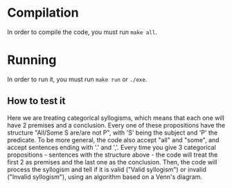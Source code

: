 # Compilation

In order to compile the code, you must run `make all`.

# Running

In order to run it, you must run `make run` or `./exe`.

## How to test it

Here we are treating categorical syllogisms, which means that each one will have 2 premises and a conclusion. Every one of these propositions have the structure "All/Some S are/are not P", with 'S' being the subject and 'P' the predicate. To be more general, the code also accept "all" and "some", and accept sentences ending with '.' and ','. Every time you give 3 categorical propositions - sentences with the structure above - the code will treat the first 2 as premises and the last one as the conclusion. Then, the code will process the syllogism and tell if it is valid ("Valid syllogism") or invalid ("Invalid syllogism"), using an algorithm based on a Venn's diagram.
